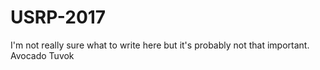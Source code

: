 # USRP-2017
I'm not really sure what to write here but it's probably not that important. Avocado
Tuvok